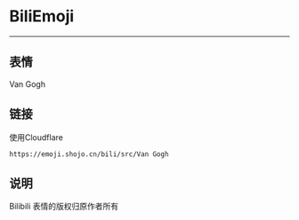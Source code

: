 # BiliEmoji
---
## 表情
Van Gogh
## 链接
使用Cloudflare
```
https://emoji.shojo.cn/bili/src/Van Gogh
```
## 说明
Bilibili 表情的版权归原作者所有
